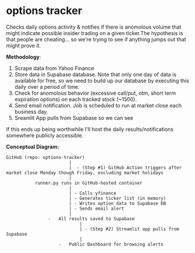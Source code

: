 # options tracker

Checks daily options activity & notifies if there is anomolous volume that might indicate possible insider trading on a given ticker.The hypothesis is that people are cheating... so we're trying to see if anything jumps out that might prove it.

**Methodology**:

1) Scrape data from Yahoo Finance
2) Store data in Supabase database. Note that only one day of data is available for free, so we need to build up our database by executing this daily over a period of time.
3) Check for anomolous behavior (excessive call/put, otm, short term expiration options) on each tracked stock (~1500).
4) Send email notification. Job is scheduled to run at market close each business day.
5) Sreamlit App pulls from Supabase so we can see

If this ends up being worthwhile I'll host the daily results/notifications somewhere publicly accessible.

**Conceptual Diagram:**

    GitHub (repo: options-tracker)
                            |
                            |  - (Step #1) GitHub Action triggers after market close Monday though Friday, excluding market holidays
                            |
               runner.py runs in GitHub-hosted container
                            |
                            | - Calls yfinance
                            | - Generates ticker list (in memory)
                            | - Writes option data to Supabase DB
                            | - Sends email alert
                            |
                    -   All results saved to Supabase
                                |
                                | - (Step #2) Streamlit app pulls from Supabase
                                |
                        -   Public Dashboard for browsing alerts

